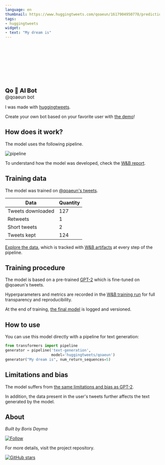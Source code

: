 ```yaml
---
language: en
thumbnail: https://www.huggingtweets.com/qoaeun/1617904950778/predictions.png
tags:
- huggingtweets
widget:
- text: "My dream is"
---
```


<div>
<div style="width: 132px; height:132px; border-radius: 50%; background-size: cover; background-image: url('https://pbs.twimg.com/profile_images/1375874155535556613/pDHldzOX_400x400.jpg')">
</div>
<div style="margin-top: 8px; font-size: 19px; font-weight: 800">Qo 🤖 AI Bot </div>
<div style="font-size: 15px">@qoaeun bot</div>
</div>

I was made with [huggingtweets](https://github.com/borisdayma/huggingtweets).

Create your own bot based on your favorite user with [the demo](https://colab.research.google.com/github/borisdayma/huggingtweets/blob/master/huggingtweets-demo.ipynb)!

## How does it work?

The model uses the following pipeline.

![pipeline](https://github.com/borisdayma/huggingtweets/blob/master/img/pipeline.png?raw=true)

To understand how the model was developed, check the [W&B report](https://wandb.ai/wandb/huggingtweets/reports/HuggingTweets-Train-a-Model-to-Generate-Tweets--VmlldzoxMTY5MjI).

## Training data

The model was trained on [@qoaeun's tweets](https://twitter.com/qoaeun).

| Data | Quantity |
| --- | --- |
| Tweets downloaded | 127 |
| Retweets | 1 |
| Short tweets | 2 |
| Tweets kept | 124 |

[Explore the data](https://wandb.ai/wandb/huggingtweets/runs/3w0pgkv8/artifacts), which is tracked with [W&B artifacts](https://docs.wandb.com/artifacts) at every step of the pipeline.

## Training procedure

The model is based on a pre-trained [GPT-2](https://huggingface.co/gpt2) which is fine-tuned on @qoaeun's tweets.

Hyperparameters and metrics are recorded in the [W&B training run](https://wandb.ai/wandb/huggingtweets/runs/8cg1dt37) for full transparency and reproducibility.

At the end of training, [the final model](https://wandb.ai/wandb/huggingtweets/runs/8cg1dt37/artifacts) is logged and versioned.

## How to use

You can use this model directly with a pipeline for text generation:

```python
from transformers import pipeline
generator = pipeline('text-generation',
                     model='huggingtweets/qoaeun')
generator("My dream is", num_return_sequences=5)
```

## Limitations and bias

The model suffers from [the same limitations and bias as GPT-2](https://huggingface.co/gpt2#limitations-and-bias).

In addition, the data present in the user's tweets further affects the text generated by the model.

## About

*Built by Boris Dayma*

[![Follow](https://img.shields.io/twitter/follow/borisdayma?style=social)](https://twitter.com/intent/follow?screen_name=borisdayma)

For more details, visit the project repository.

[![GitHub stars](https://img.shields.io/github/stars/borisdayma/huggingtweets?style=social)](https://github.com/borisdayma/huggingtweets)
